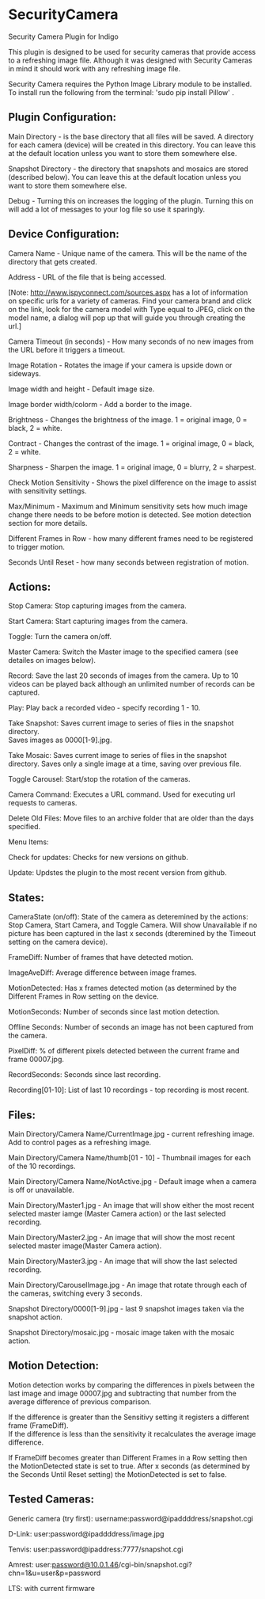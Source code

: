 # SecurityCamera
Security Camera Plugin for Indigo

This plugin is designed to be used for security cameras that provide
access to a refreshing image file.  Although it was designed with Security 
Cameras in mind it should work with any refreshing image file.

Security Camera requires the Python Image Library module to be installed.  To install 
run the following from the terminal: 'sudo pip install Pillow' .

Plugin Configuration:
---------------------

Main Directory - is the base directory that all files will be saved.  A directory
for each camera (device) will be created in this directory.  You can leave 
this at the default location unless you want to store them somewhere else.

Snapshot Directory - the directory that snapshots and mosaics are stored (described below). You can leave 
this at the default location unless you want to store them somewhere else.

Debug - Turning this on increases the logging of the plugin.  Turning this on will add 
a lot of messages to your log file so use it sparingly.

Device Configuration:
---------------------

Camera Name - Unique name of the camera.  This will be the name of the directory that 
gets created.

Address - URL of the file that is being accessed.  

[Note: http://www.ispyconnect.com/sources.aspx has a lot of information on specific urls for a 
variety of cameras.  Find your camera brand and click on the link, look for the camera model with 
Type equal to JPEG, click on the model name, a dialog will pop up that will guide you through creating the url.]

Camera Timeout (in seconds) - How many seconds of no new images from the URL before 
it triggers a timeout.

Image Rotation - Rotates the image if your camera is upside down or sideways.

Image width and height - Default image size.

Image border width/colorm - Add a border to the image.

Brightness - Changes the brightness of the image.  1 = original image, 0 = black, 2 = white.

Contract - Changes the contrast of the image. 1 = original image, 0 = black, 2 = white.

Sharpness - Sharpen the image. 1 = original image, 0 = blurry, 2 = sharpest.

Check Motion Sensitivity - Shows the pixel difference on the image to assist with sensitivity 
settings.

Max/Minimum - Maximum and Minimum sensitivity sets how much image change there needs to 
be before motion is detected.  See motion detection section for more details.

Different Frames in Row - how many different frames need to be registered to trigger motion.

Seconds Until Reset - how many seconds between registration of motion.

Actions:
--------

Stop Camera:  Stop capturing images from the camera.

Start Camera:  Start capturing images from the camera.

Toggle:  Turn the camera on/off.

Master Camera:  Switch the Master image to the specified camera (see detailes on images
below).

Record:  Save the last 20 seconds of images from the camera.  Up to 10 videos can be 
played back although an unlimited number of records can be captured. 

Play: Play back a recorded video - specify recording 1 - 10.

Take Snapshot:  Saves current image to series of flies in the snapshot directory.  
Saves images as 0000[1-9].jpg. 

Take Mosaic:  Saves current image to series of flies in the snapshot directory.  Saves 
only a single image at a time, saving over previous file.

Toggle Carousel: Start/stop the rotation of the cameras.

Camera Command: Executes a URL command.  Used for executing url requests to cameras.

Delete Old Files:  Move files to an archive folder that are older than the days 
specified.  

Menu Items:

Check for updates: Checks for new versions on github.

Update: Updstes the plugin to the most recent version from github.

States:
-------

CameraState (on/off): State of the camera as deteremined by the actions: Stop Camera, 
Start Camera, and Toggle Camera.  Will show Unavailable if no picture has been captured in 
the last x seconds (dteremined by the Timeout setting on the camera device).

FrameDiff: Number of frames that have detected motion.

ImageAveDiff:  Average difference between image frames.

MotionDetected:  Has x frames detected motion (as determined by the Different Frames in Row setting on the device.

MotionSeconds:  Number of seconds since last motion detection.

Offline Seconds:  Number of seconds an image has not been captured from the camera.

PixelDiff: % of different pixels detected between the current frame and frame 00007.jpg.

RecordSeconds:  Seconds since last recording.

Recording[01-10]: List of last 10 recordings - top recording is most recent.

Files:
------

Main Directory/Camera Name/CurrentImage.jpg - current refreshing image.  Add to control 
pages as a refreshing image.

Main Directory/Camera Name/thumb[01 - 10] - Thumbnail images for each of the 10 recordings.

Main Directory/Camera Name/NotActive.jpg - Default image when a camera is off or unavailable.

Main Directory/Master1.jpg - An image that will show either the most recent selected 
master iamge (Master Camera action) or the last selected recording.

Main Directory/Master2.jpg - An image that will show the most recent selected 
master image(Master Camera action).

Main Directory/Master3.jpg - An image that will show the last selected recording.

Main Directory/CarouselImage.jpg - An image that rotate through each of the cameras,
switching every 3 seconds.

Snapshot Directory/0000[1-9].jpg - last 9 snapshot images taken via the snapshot action.

Snapshot Directory/mosaic.jpg - mosaic image taken with the mosaic action.

Motion Detection:
-----------------

Motion detection works by comparing the differences in pixels between the last image and 
image 00007.jpg and subtracting that number from the average difference of previous comparison.

If the difference is greater than the Sensitivy setting it registers a different frame (FrameDiff).  
If the difference is less than the sensitivity it recalculates the average image difference.

If FrameDiff becomes greater than Different Frames in a Row setting then the MotionDetected 
state is set to true.  After x seconds (as determined by the Seconds Until Reset setting) the 
MotionDetected is set to false.

Tested Cameras:
---------------

Generic camera (try first): username:password@ipaddddress/snapshot.cgi

D-Link: user:password@ipaddddress/image.jpg

Tenvis: user:password@ipaddress:7777/snapshot.cgi

Amrest: user:password@10.0.1.46/cgi-bin/snapshot.cgi?chn=1&u=user&p=password

LTS: with current firmware
